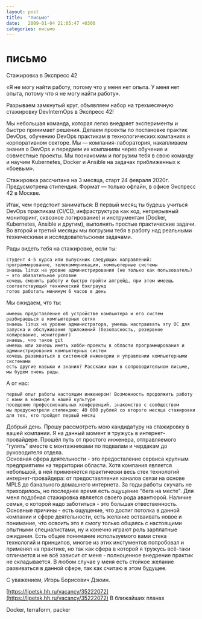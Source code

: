 ```yaml
---
layout: post
title:  "письмо"
date:   2009-01-04 21:05:47 +0300
categories: письмо
---
```


# письмо
Стажировка в Экспресс 42

«Я не могу найти работу, потому что у меня нет опыта. У меня нет опыта, потому что я не могу найти работу».

Разрываем замкнутый круг, объявляем набор на трехмесячную стажировку DevInternOps в Экспресс 42!

Мы небольшая команда, которая легко внедряет эксперименты и быстро принимает решения. Делаем проекты по постановке практик DevOps, обучению DevOps практикам в технологических компаниях и корпоративном секторе. Мы — компания-лаборатория, накапливаем знания о DevOps и передаем их компаниям через обучение и совместные проекты.
Мы познакомим и погрузим тебя в свою команду и научим Kubernetes, Docker и Ansible на задачах приближенных к «боевым».

Стажировка рассчитана на 3 месяца, старт 24 февраля 2020г. Предусмотрена стипендия. Формат — только офлайн, в офисе Экспресс 42 в Москве.

Итак, чем предстоит заниматься:
В первый месяц ты будешь учиться DevOps практикам (CI/CD, инфраструктура как код, непрерывный мониторинг, сквозное логирование) и инструментам (Docker, Kubernetes, Ansible и другим), выполнять простые практические задачи.
Во второй и третий месяцы мы погрузим тебя в работу над реальными техническими и исследовательскими задачами.

Рады видеть тебя на стажировке, если ты:

    студент 4-5 курса или выпускник следующих направлений: программирование, телекоммуникации, компьютерные системы
    знаешь linux на уровне администрирования (не только как пользователь) — это обязательное условие
    хочешь сменить работу и быстро пройти апгрейд, при этом имеешь соответствующий технический бэкграунд
    готов работать минимум 6 часов в день

Мы ожидаем, что ты:

    имеешь представление об устройстве компьютера и его систем
    разбираешься в компьютерных сетях
    знаешь linux на уровне администратора, умеешь настраивать эту ОС для запуска и обслуживания приложений (безопасность, резервное копирование, мониторинг)
    знаешь, что такое git
    имеешь или хочешь иметь хобби-проекты в области программирования и администрирования компьютерных систем
    хочешь развиваться в системной инженерии и управлении компьютерными системами
    есть другие навыки и знания? Расскажи нам в сопроводительном письме, мы будем очень рады.

А от нас:

    первый опыт работы настоящим инженером! Возможность продолжить работу с нами в команде в нашей культуре
    посещение профессиональных конференций, знакомство с сообществом
    мы предусмотрели стипендию: 40 000 рублей со второго месяца стажировки для тех, кто пройдет первый месяц







Добрый день.
Прошу рассмотреть мою кандидатуру на стажировку в вашей компании. 
Я на данный момент я тружусь в интернет-провайдере. Прошёл путь от простого инженера, отправляемого "гулять" вместе с монтажниками по подвалам и чердакам до руководителя отдела.  
Основная сфера деятельности - это предосталение сервиса крупным предприятиям на территории области. Хотя компания является небольшой, в ней применяется практически весь стек технологий интернет-провайдера: от предоставляения каналов связи на основе MPLS до банального домашнего интернета. За годы работы скучать не приходилось, но последнее время есть ощущение "бега на месте". 
Для меня подобная стажировка является своего рода авантюрой. Наличие семья, о которой надо заботиться - это большая отвественность.
Основные причины - есть ощущение, что достиг потолка в данной компании и сфере деятельности, есть желание остваивать новое и понимание, что освоить это я смогу только общаясь с настоящими опытными специалистами, ну и конечно играют роль зарплатные ожидания. 
Есть общее понимание используемого вами стека технологий и принципов, многое из этих инстументов попробовал и применял на практике, но так как сфера в которой я тружусь всё-таки отличается и не всё зависит от меня -  полноценное внедрение  практик не складывается. 
В любом случае у меня есть стойкое желание развиваться в данной сфере, так как считаю в этом будущее. 

С уважением, Игорь Борисович Дзюин.






[https://lipetsk.hh.ru/vacancy/35222072](https://lipetsk.hh.ru/vacancy/35222072)
В ближайших планах 



Docker, terraform, packer
